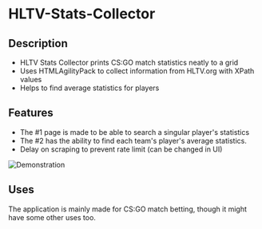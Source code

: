 # HLTV-Stats-Collector

## Description
* HLTV Stats Collector prints CS:GO match statistics neatly to a grid
* Uses HTMLAgilityPack to collect information from HLTV.org with XPath values
* Helps to find average statistics for players

## Features
* The #1 page is made to be able to search a singular player's statistics
* The #2 has the ability to find each team's player's average statistics.
* Delay on scraping to prevent rate limit (can be changed in UI)

![Demonstration](https://raw.githubusercontent.com/skotfrii2/HLTV-Stats-Collector/master/demonstration/demonstration.gif)

## Uses
The application is mainly made for CS:GO match betting, though it might have some other uses too.

